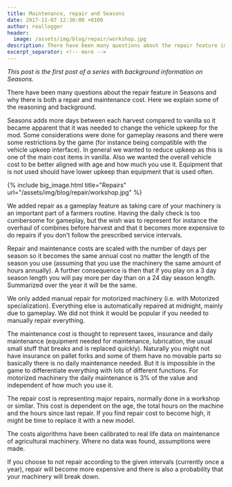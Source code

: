 ```yaml
---
title: Maintenance, repair and Seasons
date: 2017-11-07 12:30:00 +0100
author: reallogger
header:
  image: /assets/img/blog/repair/workshop.jpg
description: There have been many questions about the repair feature in Seasons and why there is both a repair and maintenance cost. Here we explain some of the reasoning and background.
excerpt_separator: <!-- more -->
---
```


_This post is the first post of a series with background information on Seasons._

There have been many questions about the repair feature in Seasons and why there is both a repair and maintenance cost. Here we explain some of the reasoning and background.

<!-- more -->

Seasons adds more days between each harvest compared to vanilla so it became apparent that it was needed to change the vehicle upkeep for the mod. Some considerations were done for gameplay reasons and there were some restrictions by the game (for instance being compatible with the vehicle upkeep interface). In general we wanted to reduce upkeep as this is one of the main cost items in vanilla. Also we wanted the overall vehicle cost to be better aligned with age and how much you use it. Equipment that is not used should have lower upkeep than equipment that is used often.

{% include big_image.html title="Repairs" url="/assets/img/blog/repair/workshop.jpg" %}

We added repair as a gameplay feature as taking care of your machinery is an important part of a farmers routine. Having the daily check is too cumbersome for gameplay, but the wish was to represent for instance the overhaul of combines before harvest and that it becomes more expensive to do repairs if you don't follow the prescribed service intervals.

Repair and maintenance costs are scaled with the number of days per season so it becomes the same annual cost no matter the length of the season you use (assuming that you use the machinery the same amount of hours annually). A further consequence is then that if you play on a 3 day season length you will pay more per day than on a 24 day season length. Summarized over the year it will be the same.

We only added manual repair for motorized machinery (i.e. with Motorized specialization). Everything else is automatically repaired at midnight, mainly due to gameplay. We did not think it would be popular if you needed to manually repair everything.

The maintenance cost is thought to represent taxes, insurance and daily maintenance (equipment needed for maintenance, lubrication, the usual small stuff that breaks and is replaced quickly). Naturally you might not have insurance on pallet forks and some of them have no movable parts so basically there is no daily maintenance needed. But it is impossible in the game to differentiate everything with lots of different functions. For motorized machinery the daily maintenance is 3% of the value and independent of how much you use it.

The repair cost is representing major repairs, normally done in a workshop or similar. This cost is dependent on the age, the total hours on the machine and the hours since last repair. If you find repair cost to become high, it might be time to replace it with a new model.

The costs algorithms have been calibrated to real life data on maintenance of agricultural machinery. Where no data was found, assumptions were made.

If you choose to not repair according to the given intervals (currently once a year), repair will become more expensive and there is also a probability that your machinery will break down.
